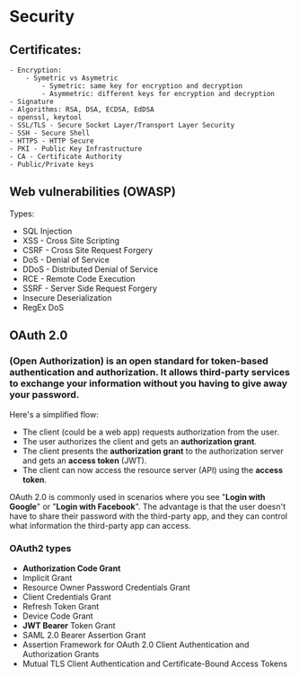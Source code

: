 # Security

## Certificates:
    - Encryption:
        - Symetric vs Asymetric
            - Symetric: same key for encryption and decryption
            - Asymmetric: different keys for encryption and decryption
    - Signature
    - Algorithms: RSA, DSA, ECDSA, EdDSA
    - openssl, keytool
    - SSL/TLS - Secure Socket Layer/Transport Layer Security
    - SSH - Secure Shell
    - HTTPS - HTTP Secure
    - PKI - Public Key Infrastructure
    - CA - Certificate Authority
    - Public/Private keys

## Web vulnerabilities (OWASP)

Types:
- SQL Injection
- XSS - Cross Site Scripting
- CSRF - Cross Site Request Forgery
- DoS - Denial of Service
- DDoS - Distributed Denial of Service
- RCE - Remote Code Execution
- SSRF - Server Side Request Forgery
- Insecure Deserialization
- RegEx DoS

## OAuth 2.0

### (Open Authorization) is an open standard for token-based authentication and authorization. It allows third-party services to exchange your information without you having to give away your password.

Here's a simplified flow:

- The client (could be a web app) requests authorization from the user.
- The user authorizes the client and gets an **authorization grant**.
- The client presents the **authorization grant** to the authorization server and gets an **access token** (JWT).
- The client can now access the resource server (API) using the **access token**.

OAuth 2.0 is commonly used in scenarios where you see "**Login with Google**" or "**Login with Facebook**".
The advantage is that the user doesn't have to share their password with the third-party app, and they can control what information the third-party app can access.

### OAuth2 types

- **Authorization Code Grant**
- Implicit Grant
- Resource Owner Password Credentials Grant
- Client Credentials Grant
- Refresh Token Grant
- Device Code Grant
- **JWT Bearer** Token Grant
- SAML 2.0 Bearer Assertion Grant
- Assertion Framework for OAuth 2.0 Client Authentication and Authorization Grants
- Mutual TLS Client Authentication and Certificate-Bound Access Tokens
